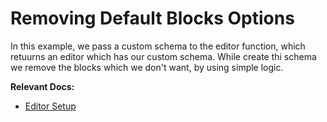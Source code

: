 # Removing Default Blocks Options

In this example, we pass a custom schema to the editor function, which retuurns an editor which has our custom schema. While create thi schema we remove the blocks which we don't want, by using simple logic.

**Relevant Docs:**

- [Editor Setup](/docs/editor-basics/setup)
